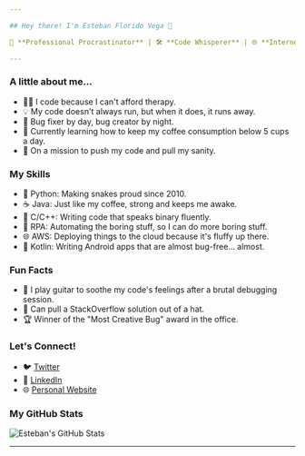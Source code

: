 ```yaml
---

## Hey there! I'm Esteban Florido Vega 👋

🌟 **Professional Procrastinator** | 🛠️ **Code Whisperer** | 🌐 **Internet Explorer**

---
```


### A little about me...

- 👨‍💻 I code because I can't afford therapy.
- 💡 My code doesn't always run, but when it does, it runs away.
- 🐛 Bug fixer by day, bug creator by night.
- 🌱 Currently learning how to keep my coffee consumption below 5 cups a day.
- 🚀 On a mission to push my code and pull my sanity.

### My Skills

- 🐍 Python: Making snakes proud since 2010.
- ☕ Java: Just like my coffee, strong and keeps me awake.
- 💾 C/C++: Writing code that speaks binary fluently.
- 🦾 RPA: Automating the boring stuff, so I can do more boring stuff.
- 🌐 AWS: Deploying things to the cloud because it's fluffy up there.
- 📱 Kotlin: Writing Android apps that are almost bug-free... almost.

### Fun Facts

- 🎸 I play guitar to soothe my code's feelings after a brutal debugging session.
- 🎩 Can pull a StackOverflow solution out of a hat.
- 🏆 Winner of the "Most Creative Bug" award in the office.

### Let's Connect!

- 🐦 [Twitter](https://twitter.com)
- 🔗 [LinkedIn](https://www.linkedin.com/in/esteban-florido-vega-4ab05814a/)
- 🌐 [Personal Website](https://yourpersonalwebsite.com)

### My GitHub Stats

![Esteban's GitHub Stats](https://github-readme-stats.vercel.app/api?username=yourusername&show_icons=true&theme=radical)

---
